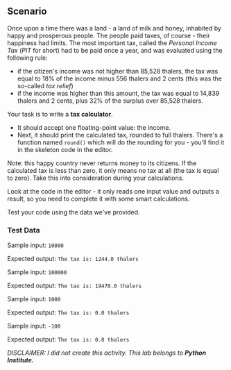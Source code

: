 ## Scenario
Once upon a time there was a land - a land of milk and honey, inhabited by happy and prosperous people. The people paid taxes, of course - their happiness had limits. The most important tax, called the *Personal Income Tax* (*PIT* for short) had to be paid once a year, and was evaluated using the following rule:

* if the citizen's income was not higher than 85,528 thalers, the tax was equal to 18% of the income minus 556 thalers and 2 cents (this was the so-called *tax relief*)
* if the income was higher than this amount, the tax was equal to 14,839 thalers and 2 cents, plus 32% of the surplus over 85,528 thalers.

Your task is to write a **tax calculator**.

* It should accept one floating-point value: the income.
* Next, it should print the calculated tax, rounded to full thalers. There's a function named `round()` which will do the rounding for you - you'll find it in the skeleton code in the editor.

Note: this happy country never returns money to its citizens. If the calculated tax is less than zero, it only means no tax at all (the tax is equal to zero). Take this into consideration during your calculations.

Look at the code in the editor - it only reads one input value and outputs a result, so you need to complete it with some smart calculations.

Test your code using the data we've provided.

### Test Data
Sample input: `10000`

Expected output: `The tax is: 1244.0 thalers`

Sample input: `100000`

Expected output: `The tax is: 19470.0 thalers`

Sample input: `1000`

Expected output: `The tax is: 0.0 thalers`

Sample input: `-100`

Expected output: `The tax is: 0.0 thalers`

*DISCLAIMER: I did not create this activity. This lab belongs to **Python Institute.***
